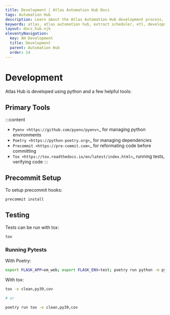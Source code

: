 ```yaml
---
title: Development | Atlas Automation Hub Docs
tags: Automation Hub
description: Learn about the Atlas Automation Hub development process, and how to test the code.
keywords: atlas, atlas automation hub, extract scheduler, etl, development, tools
layout: docs_hub.njk
eleventyNavigation:
  key: AH Development
  title: Development
  parent: Automation Hub
  order: 14
---
```


# Development

Atlas Hub is developed using python and a few helpful tools:

## Primary Tools

:::content
- `Pyenv <https://github.com/pyenv/pyenv>`_ for managing python environments
- `Poetry <https://python-poetry.org>`_ for managing dependencies
- `Precommit <https://pre-commit.com>`_  for reformating code before committing
- `Tox <https://tox.readthedocs.io/en/latest/index.html>`_  running tests, verifying code
:::

## Precommit Setup

To setup precommit hooks:

``` bash
precommit install
```

## Testing

Tests can be run with tox:

``` bash
tox
```

### Running Pytests

With Poetry:

``` bash
export FLASK_APP=em_web; export FLASK_ENV=test; poetry run python -m pytest --disable-warnings
```

With tox:

``` bash
tox -e clean,py39,cov

# or 

poetry run tox -e clean,py39,cov
```

